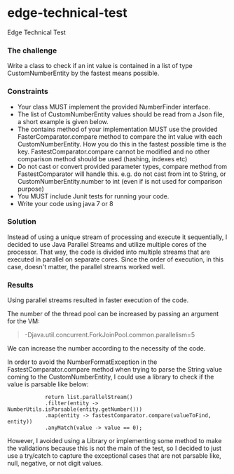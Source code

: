 # edge-technical-test
Edge Technical Test

### The challenge

Write a class to check if an int value is contained in a list of type CustomNumberEntity by the fastest means possible.

### Constraints

- Your class MUST implement the provided NumberFinder interface.
- The list of CustomNumberEntity values should be read from a Json file, a short example is given below.
- The contains method of your implementation MUST use the provided FasterComparator.compare method to compare the int value with each CustomNumberEntity. How you do this in the fastest possible time is the key. FastestComparator.compare cannot be modified and no other comparison method should be used (hashing, indexes etc)
- Do not cast or convert provided parameter types, compare method from FastestComparator will handle this. e.g. do not cast from int to String, or CustomNumberEntity.number to int (even if is not used for comparison purpose)
- You MUST include Junit tests for running your code.
- Write your code using java 7 or 8

### Solution

Instead of using a unique stream of processing and execute it sequentially, I decided to use Java Parallel Streams and utilize multiple cores of the processor.
That way, the code is divided into multiple streams that are executed in parallel on separate cores. 
Since the order of execution, in this case, doesn't matter, the parallel streams worked well.

### Results

Using parallel streams resulted in faster execution of the code.

The number of the thread pool can be increased by passing an argument for the VM: 

> -Djava.util.concurrent.ForkJoinPool.common.parallelism=5

We can increase the number according to the necessity of the code.

In order to avoid the NumberFormatException in the FastestComparator.compare method when trying to parse the String value coming to the CustomNumberEntity, 
I could use a library to check if the value is parsable like below:

                return list.parallelStream()
                .filter(entity -> NumberUtils.isParsable(entity.getNumber()))
                .map(entity -> fastestComparator.compare(valueToFind, entity))
                .anyMatch(value -> value == 0);
                
 However, I avoided using a Library or implementing some method to make the validations because this is not the main of the test, so I decided to just use a try/catch to capture the exceptional cases that are not parsable like, null, negative, or not digit values.



